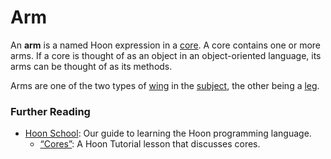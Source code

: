 # Arm

An **arm** is a named Hoon expression in a [core](urbit-docs/glossary/core). A core contains one or more arms. If a core is thought of as an object in an object-oriented language, its arms can be thought of as its methods.

Arms are one of the two types of [wing](urbit-docs/glossary/wing) in the [subject](urbit-docs/glossary/subject), the other being a [leg](urbit-docs/glossary/leg).

### Further Reading

- [Hoon School](urbit-docs/courses/hoon-school/): Our guide to learning the Hoon programming language.
  - [“Cores”](urbit-docs/courses/hoon-school/F-cores#cores): A Hoon Tutorial lesson that discusses cores.
